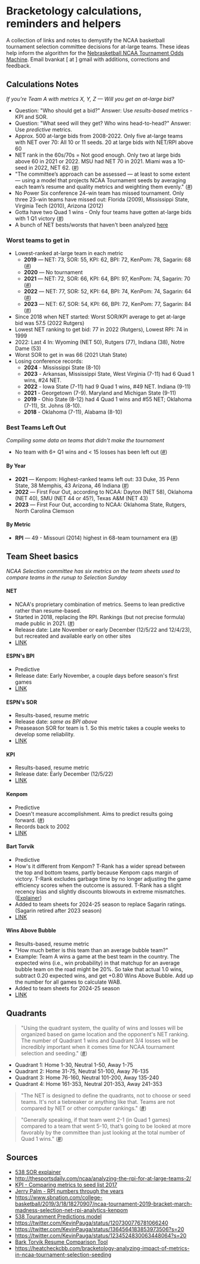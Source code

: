 # Bracketology calculations, reminders and helpers

A collection of links and notes to demystify the NCAA basketball tournament selection committee decisions for at-large teams. These ideas help inform the algorithm for the [Nebrasketball NCAA Tournament Odds Machine](https://nebrasketball.info). Email bvankat [ at ] gmail with additions, corrections and feedback.

## Calculations Notes

*If you're Team A with metrics X, Y, Z — Will you get an at-large bid?*

- Question: "Who should get a bid?" Answer: Use *results-based* metrics - KPI and SOR. 
- Question: "What seed will they get? Who wins head-to-head?" Answer: Use *predictive* metrics.
- Approx. 500 at-large bids from 2008-2022. Only five at-large teams with NET over 70: All 10 or 11 seeds. 20 at large bids with NET/RPI above 60 
- NET rank in the 60s/70s = Not good enough. Only two at large bids above 60 in 2021 or 2022. MSU had NET 70 in 2021. Miami was a 10-seed in 2022, NET 62. ([#](https://twitter.com/JohnGasaway/status/1620824438974418952))
- "The committee’s approach can be assessed — at least to some extent — using a model that projects NCAA Tournament seeds by averaging each team’s resume and quality metrics and weighting them evenly." ([#](https://heatcheckcbb.com/bracketology-analyzing-impact-of-metrics-in-ncaa-tournament-selection-seeding/))
- No Power Six conference 24-win team has missed tournament. Only three 23-win teams have missed out: Florida (2009), Mississippi State, Virginia Tech (2010), Arizona (2012)
- Gotta have two Quad 1 wins - Only four teams have gotten at-large bids with 1 Q1 victory ([#](https://twitter.com/madeformarch/status/1761845837355688317?s=51))
- A bunch of NET bests/worsts that haven't been analyzed [here](https://x.com/JBRBracketology/status/1765459221171056988?s=20)



### Worst teams to get in

- Lowest-ranked at-large team in each metric 
    - __2019__ — NET: 73, SOR: 55, KPI: 62, BPI: 72, KenPom: 78, Sagarin: 68 ([#](https://twitter.com/KevinPauga/status/1364564183853973506?s=20))
    - __2020__ — No tournament
    - __2021__ — NET: 72, SOR: 66, KPI: 64, BPI: 97, KenPom: 74, Sagarin: 70 ([#](https://barttorvik.com/teamsheets.php?year=2021))
    - __2022__ — NET: 77, SOR: 52, KPI: 64, BPI: 74, KenPom: 74, Sagarin: 64 ([#](https://barttorvik.com/teamsheets.php?year=2022))
    - __2023__ — NET: 67, SOR: 54, KPI: 66, BPI: 72, KenPom: 77, Sagarin: 84 ([#](https://barttorvik.com/teamsheets.php?year=2023))
- Since 2018 when NET started: Worst SOR/KPI average to get at-large bid was 57.5 (2022 Rutgers)
- Lowest NET ranking to get bid: 77 in 2022 (Rutgers), Lowest RPI: 74 in 1999
- 2022: Last 4 In: Wyoming (NET 50), Rutgers (77), Indiana (38), Notre Dame (53)
- Worst SOR to get in was 66 (2021 Utah State)
- Losing conference records: 
    - __2024__ - Mississippi State (8-10)
    - __2023__ - Arkansas, Mississippi State, West Virginia (7-11) had 6 Quad 1 wins, #24 NET.
    - __2022__ - Iowa State (7-11) had 9 Quad 1 wins, #49 NET. Indiana (9-11)
    - __2021__ - Georgetown (7-9). Maryland and Michigan State (9-11)
    - __2019__ - Ohio State (8-12) had 4 Quad 1 wins and #55 NET; Oklahoma (7-11), St. Johns (8-10). 
    - __2018__ - Oklahoma (7-11), Alabama (8-10)

### Best Teams Left Out

*Compiling some data on teams that didn't make the tournament*

- No team with 6+ Q1 wins and < 15 losses has been left out ([#](https://x.com/kerrancejames/status/1765372030629622000?s=20))

#### By Year
- __2021__ — Kenpom: Highest-ranked teams left out: 33 Duke, 35 Penn State, 38 Memphis, 43 Arizona, 46 Indiana ([#](https://twitter.com/TomFornelli/status/1371231719278456838))
- __2022__ — First Four Out, according to NCAA: Dayton (NET 58), Oklahoma (NET 40), SMU (NET 44 or 45?), Texas A&M (NET 43)
- __2023__ — First Four Out, according to NCAA: Oklahoma State, Rutgers, North Carolina Clemson

#### By Metric
- __RPI__ — 49 - Missouri (2014) highest in 68-team tournament era ([#](https://www.cbssports.com/college-basketball/news/bracketolgy-ncaa-tournament-rpi-numbers-to-know-through-the-years/))

## Team Sheet basics

*NCAA Selection committee has six metrics on the team sheets used to compare teams in the runup to Selection Sunday*

#### NET
- NCAA's proprietary combination of metrics. Seems to lean predictive rather than resume-based.
- Started in 2018, replacing the RPI. Rankings (but not precise formula) made public in 2021. ([#](https://www.ncaa.com/news/basketball-men/article/2022-12-05/college-basketballs-net-rankings-explained))
- Release date: Late November or early December (12/5/22 and 12/4/23), but recreated and available early on other sites
- [LINK](https://www.ncaa.com/rankings/basketball-men/d1/ncaa-mens-basketball-net-rankings)

#### ESPN's BPI
- Predictive
- Release date: Early November, a couple days before season's first games
- [LINK](https://www.espn.com/mens-college-basketball/bpi)

#### ESPN's SOR
- Results-based, resume metric
- Release date: *same as BPI above*
- Preaseason SOR for team is 1. So this metric takes a couple weeks to develop some reliability.
- [LINK](https://www.espn.com/mens-college-basketball/bpi)

#### KPI
- Results-based, resume metric
- Release date: Early December (12/5/22)
- [LINK](https://faktorsports.com/)

#### Kenpom
- Predictive
- Doesn't measure accomplishment. Aims to predict results going forward. ([#](https://twitter.com/kenpomeroy/status/1229504597716160512))
- Records back to 2002
- [LINK](https://kenpom.com/)

#### Bart Torvik
- Predictive
- How's it different from Kenpom? T-Rank has a wider spread between the top and bottom teams, partly because Kenpom caps margin of victory. T-Rank excludes garbage time by no longer adjusting the game efficiency scores when the outcome is assured. T-Rank has a slight recency bias and slightly discounts blowouts in extreme mismatches. ([Explainer](https://adamcwisports.blogspot.com/p/every-possession-counts.html))
- Added to team sheets for 2024-25 season to replace Sagarin ratings. (Sagarin retired after 2023 season)
- [LINK](https://barttorvik.com/)

#### Wins Above Bubble
- Results-based, resume metric
- "How much better is this team than an average bubble team?"
- Example: Team A wins a game at the best team in the country. The expected wins (i.e., win probability) in that matchup for an average bubble team on the road might be 20%. So take that actual 1.0 wins, subtract 0.20 expected wins, and get +0.80 Wins Above Bubble. Add up the number for all games to calculate WAB.
- Added to team sheets for 2024-25 season
- [LINK](https://barttorvik.com/)


## Quadrants

> "Using the quadrant system, the quality of wins and losses will be organized based on game location and the opponent's NET ranking. The number of Quadrant 1 wins and Quadrant 3/4 losses will be incredibly important when it comes time for NCAA tournament selection and seeding." ([#](https://www.ncaa.com/news/basketball-men/article/2022-12-05/college-basketballs-net-rankings-explained))

- Quadrant 1: Home 1-30, Neutral 1-50, Away 1-75
- Quadrant 2: Home 31-75, Neutral 51-100, Away 76-135
- Quadrant 3: Home 76-160, Neutral 101-200, Away 135-240
- Quadrant 4: Home 161-353, Neutral 201-353, Away 241-353

> "The NET is designed to define the quadrants, not to choose or seed teams. It's not a tiebreaker or anything like that. Teams are not compared by NET or other computer rankings." ([#](https://www.cbssports.com/college-basketball/news/bracketology-explaining-the-team-sheets-the-selection-committee-uses-to-compare-ncaa-tournament-resumes/))

> "Generally speaking, if that team went 2-1 (in Quad 1 games) compared to a team that went 5-10, that’s going to be looked at more favorably by the committee than just looking at the total number of Quad 1 wins." ([#](https://theathletic.com/5096436/2023/12/01/net-ncaa-basketball-tournament-rankings-selection/))



## Sources

- [538 SOR explainer](https://fivethirtyeight.com/features/on-the-ncaa-bubble-heres-the-number-to-watch/)
- http://thesportsdaily.com/ncaa/analyzing-the-rpi-for-at-large-teams-2/
- [KPI - Comparing metrics to seed list 2017](http://www.kpisports.net/2017/03/14/comparing-advanced-metrics-to-ncaa-1-68-seed-list-2017-edition/)
- [Jerry Palm - RPI numbers through the years](https://www.cbssports.com/college-basketball/news/bracketolgy-ncaa-tournament-rpi-numbers-to-know-through-the-years/)
- https://www.sbnation.com/college-basketball/2019/3/18/18270907/ncaa-tournament-2019-bracket-march-madness-selection-net-rpi-analytics-kenpom
- [538 Touranment Predictions model](https://fivethirtyeight.com/methodology/how-our-march-madness-predictions-work-2)
- https://twitter.com/KevinPauga/status/1207300776781066240
- https://twitter.com/KevinPauga/status/1364564183853973506?s=20
- https://twitter.com/KevinPauga/status/1234524830063448064?s=20
- [Bark Torvik Resume Comparison Tool](https://barttorvik.com/resume-compare-all.php)
- https://heatcheckcbb.com/bracketology-analyzing-impact-of-metrics-in-ncaa-tournament-selection-seeding

